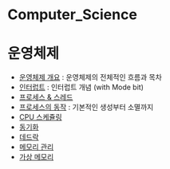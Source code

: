 # Computer_Science

# 운영체제
- [운영체제 개요](https://github.com/takm124/Computer_Science/blob/main/%EC%9A%B4%EC%98%81%EC%B2%B4%EC%A0%9C/%EC%9A%B4%EC%98%81%EC%B2%B4%EC%A0%9C%20%EA%B0%9C%EC%9A%94.md) : 운영체제의 전체적인 흐름과 목차
- [인터럽트](https://github.com/takm124/Computer_Science/blob/main/%EC%9A%B4%EC%98%81%EC%B2%B4%EC%A0%9C/Interrupt.md) : 인터럽트 개념 (with Mode bit)
- [프로세스 & 스레드](https://github.com/takm124/Computer_Science/blob/main/%EC%9A%B4%EC%98%81%EC%B2%B4%EC%A0%9C/Process.md)
- [프로세스의 동작](https://github.com/takm124/Computer_Science/blob/main/%EC%9A%B4%EC%98%81%EC%B2%B4%EC%A0%9C/Process%20Management.md) : 기본적인 생성부터 소멸까지
- [CPU 스케쥴링](https://github.com/takm124/Computer_Science/blob/main/%EC%9A%B4%EC%98%81%EC%B2%B4%EC%A0%9C/CPU%20scheduling.md)
- [동기화](https://github.com/takm124/Computer_Science/blob/main/%EC%9A%B4%EC%98%81%EC%B2%B4%EC%A0%9C/Process%20Synchronization.md)
- [데드락](https://github.com/takm124/Computer_Science/blob/main/%EC%9A%B4%EC%98%81%EC%B2%B4%EC%A0%9C/Deadlock.md)
- [메모리 관리](https://github.com/takm124/Computer_Science/blob/main/%EC%9A%B4%EC%98%81%EC%B2%B4%EC%A0%9C/Memory%20Management.md)
- [가상 메모리](https://github.com/takm124/Computer_Science/blob/main/%EC%9A%B4%EC%98%81%EC%B2%B4%EC%A0%9C/Virtual%20Memory.md)
